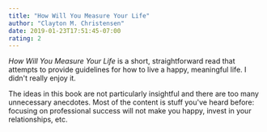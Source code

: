 ```yaml
---
title: "How Will You Measure Your Life"
author: "Clayton M. Christensen"
date: 2019-01-23T17:51:45-07:00
rating: 2
---
```


*How Will You Measure Your Life* is a short, straightforward read that attempts to provide guidelines for how to live a happy, meaningful life. I didn't really enjoy it. 

The ideas in this book are not particularly insightful and there are too many unnecessary anecdotes. Most of the content is stuff you've heard before: focusing on professional success will not make you happy, invest in your relationships, etc. 
